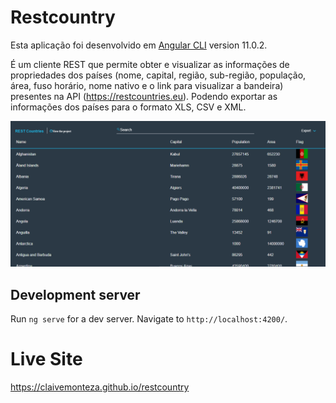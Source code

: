 # Restcountry

Esta aplicação foi desenvolvido em [Angular CLI](https://github.com/angular/angular-cli) version 11.0.2.

É um cliente REST que permite obter e visualizar as informações de propriedades dos países (nome, capital, 
região, sub-região, população, área, fuso horário, nome nativo e o link para visualizar a bandeira)
presentes na API (https://restcountries.eu). 
Podendo exportar as informações dos países para o formato XLS, CSV e XML.

<div align="center">
  <img alt="image" src="https://github.com/claivemonteza/restcountry/blob/main/RestCountries.png">
</div>

## Development server

Run `ng serve` for a dev server. 
Navigate to `http://localhost:4200/`.

# Live Site
https://claivemonteza.github.io/restcountry




